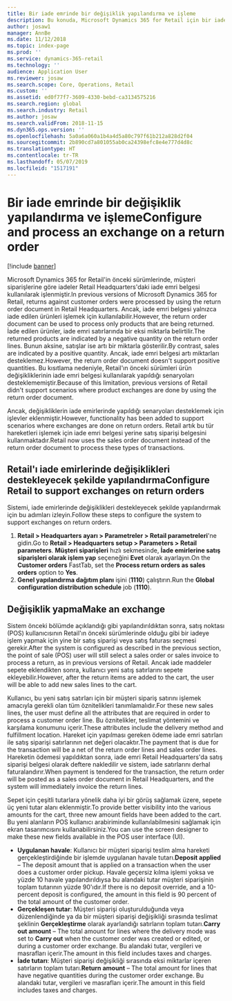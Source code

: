 ```yaml
---
title: Bir iade emrinde bir değişiklik yapılandırma ve işleme
description: Bu konuda, Microsoft Dynamics 365 for Retail için bir iadede bir değişikliğin nasıl yapılandırılacağı açıklanmaktadır.
author: josaw1
manager: AnnBe
ms.date: 11/12/2018
ms.topic: index-page
ms.prod: ''
ms.service: dynamics-365-retail
ms.technology: ''
audience: Application User
ms.reviewer: josaw
ms.search.scope: Core, Operations, Retail
ms.custom: ''
ms.assetid: ed0f77f7-3609-4330-bebd-ca3134575216
ms.search.region: global
ms.search.industry: Retail
ms.author: josaw
ms.search.validFrom: 2018-11-15
ms.dyn365.ops.version: ''
ms.openlocfilehash: 5a0a6a060a1b4a4d5a80c797f61b212a828d2f04
ms.sourcegitcommit: 2b890cd7a801055ab0ca24398efc8e4e777d4d8c
ms.translationtype: HT
ms.contentlocale: tr-TR
ms.lasthandoff: 05/07/2019
ms.locfileid: "1517191"
---
```

# <a name="configure-and-process-an-exchange-on-a-return-order"></a><span data-ttu-id="ea829-103">Bir iade emrinde bir değişiklik yapılandırma ve işleme</span><span class="sxs-lookup"><span data-stu-id="ea829-103">Configure and process an exchange on a return order</span></span>

[!include [banner](includes/banner.md)]

<span data-ttu-id="ea829-104">Microsoft Dynamics 365 for Retail'in önceki sürümlerinde, müşteri siparişlerine göre iadeler Retail Headquarters'daki iade emri belgesi kullanılarak işlenmiştir.</span><span class="sxs-lookup"><span data-stu-id="ea829-104">In previous versions of Microsoft Dynamics 365 for Retail, returns against customer orders were processed by using the return order document in Retail Headquarters.</span></span> <span data-ttu-id="ea829-105">Ancak, iade emri belgesi yalnızca iade edilen ürünleri işlemek için kullanılabilir.</span><span class="sxs-lookup"><span data-stu-id="ea829-105">However, the return order document can be used to process only products that are being returned.</span></span> <span data-ttu-id="ea829-106">İade edilen ürünler, iade emri satırlarında bir eksi miktarla belirtilir.</span><span class="sxs-lookup"><span data-stu-id="ea829-106">The returned products are indicated by a negative quantity on the return order lines.</span></span> <span data-ttu-id="ea829-107">Bunun aksine, satışlar ise artı bir miktarla gösterilir.</span><span class="sxs-lookup"><span data-stu-id="ea829-107">By contrast, sales are indicated by a positive quantity.</span></span> <span data-ttu-id="ea829-108">Ancak, iade emri belgesi artı miktarları desteklemez.</span><span class="sxs-lookup"><span data-stu-id="ea829-108">However, the return order document doesn't support positive quantities.</span></span> <span data-ttu-id="ea829-109">Bu kısıtlama nedeniyle, Retail'ın önceki sürümleri ürün değişikliklerinin iade emri belgesi kullanılarak yapıldığı senaryoları desteklememiştir.</span><span class="sxs-lookup"><span data-stu-id="ea829-109">Because of this limitation, previous versions of Retail didn't support scenarios where product exchanges are done by using the return order document.</span></span>

<span data-ttu-id="ea829-110">Ancak, değişikliklerin iade emirlerinde yapıldığı senaryoları desteklemek için işlevler eklenmiştir.</span><span class="sxs-lookup"><span data-stu-id="ea829-110">However, functionality has been added to support scenarios where exchanges are done on return orders.</span></span> <span data-ttu-id="ea829-111">Retail artık bu tür hareketleri işlemek için iade emri belgesi yerine satış siparişi belgesini kullanmaktadır.</span><span class="sxs-lookup"><span data-stu-id="ea829-111">Retail now uses the sales order document instead of the return order document to process these types of transactions.</span></span>

## <a name="configure-retail-to-support-exchanges-on-return-orders"></a><span data-ttu-id="ea829-112">Retail'ı iade emirlerinde değişiklikleri destekleyecek şekilde yapılandırma</span><span class="sxs-lookup"><span data-stu-id="ea829-112">Configure Retail to support exchanges on return orders</span></span>

<span data-ttu-id="ea829-113">Sistemi, iade emirlerinde değişiklikleri destekleyecek şekilde yapılandırmak için bu adımları izleyin.</span><span class="sxs-lookup"><span data-stu-id="ea829-113">Follow these steps to configure the system to support exchanges on return orders.</span></span>

1. <span data-ttu-id="ea829-114">**Retail \> Headquarters ayarı \> Parametreler \> Retail parametreleri**'ne gidin.</span><span class="sxs-lookup"><span data-stu-id="ea829-114">Go to **Retail \> Headquarters setup \> Parameters \> Retail parameters**.</span></span> <span data-ttu-id="ea829-115">**Müşteri siparişleri** hızlı sekmesinde, **İade emirlerine satış siparişleri olarak işlem yap** seçeneğini **Evet** olarak ayarlayın.</span><span class="sxs-lookup"><span data-stu-id="ea829-115">On the **Customer orders** FastTab, set the **Process return orders as sales orders** option to **Yes**.</span></span>
2. <span data-ttu-id="ea829-116">**Genel yapılandırma dağıtım planı** işini (**1110**) çalıştırın.</span><span class="sxs-lookup"><span data-stu-id="ea829-116">Run the **Global configuration distribution schedule** job (**1110**).</span></span>

## <a name="make-an-exchange"></a><span data-ttu-id="ea829-117">Değişiklik yapma</span><span class="sxs-lookup"><span data-stu-id="ea829-117">Make an exchange</span></span>

<span data-ttu-id="ea829-118">Sistem önceki bölümde açıklandığı gibi yapılandırıldıktan sonra, satış noktası (POS) kullanıcısının Retail'ın önceki sürümlerinde olduğu gibi bir iadeye işlem yapmak için yine bir satış siparişi veya satış faturası seçmesi gerekir.</span><span class="sxs-lookup"><span data-stu-id="ea829-118">After the system is configured as described in the previous section, the point of sale (POS) user will still select a sales order or sales invoice to process a return, as in previous versions of Retail.</span></span> <span data-ttu-id="ea829-119">Ancak iade maddeler sepete eklendikten sonra, kullanıcı yeni satış satırlarını sepete ekleyebilir.</span><span class="sxs-lookup"><span data-stu-id="ea829-119">However, after the return items are added to the cart, the user will be able to add new sales lines to the cart.</span></span>

<span data-ttu-id="ea829-120">Kullanıcı, bu yeni satış satırları için bir müşteri sipariş satırını işlemek amacıyla gerekli olan tüm öznitelikleri tanımlamalıdır.</span><span class="sxs-lookup"><span data-stu-id="ea829-120">For these new sales lines, the user must define all the attributes that are required in order to process a customer order line.</span></span> <span data-ttu-id="ea829-121">Bu öznitelikler, teslimat yöntemini ve karşılama konumunu içerir.</span><span class="sxs-lookup"><span data-stu-id="ea829-121">These attributes include the delivery method and fulfillment location.</span></span> <span data-ttu-id="ea829-122">Hareket için yapılması gereken ödeme iade emri satırları ile satış siparişi satırlarının net değeri olacaktır.</span><span class="sxs-lookup"><span data-stu-id="ea829-122">The payment that is due for the transaction will be a net of the return order lines and sales order lines.</span></span> <span data-ttu-id="ea829-123">Hareketin ödemesi yapıldıktan sonra, iade emri Retail Headquarters'da satış siparişi belgesi olarak deftere nakledilir ve sistem, iade satırlarını derhal faturalandırır.</span><span class="sxs-lookup"><span data-stu-id="ea829-123">When payment is tendered for the transaction, the return order will be posted as a sales order document in Retail Headquarters, and the system will immediately invoice the return lines.</span></span>

<span data-ttu-id="ea829-124">Sepet için çeşitli tutarlara yönelik daha iyi bir görüş sağlamak üzere, sepete üç yeni tutar alanı eklenmiştir.</span><span class="sxs-lookup"><span data-stu-id="ea829-124">To provide better visibility into the various amounts for the cart, three new amount fields have been added to the cart.</span></span> <span data-ttu-id="ea829-125">Bu yeni alanların POS kullanıcı arabiriminde kullanılabilmesini sağlamak için ekran tasarımcısını kullanabilirsiniz.</span><span class="sxs-lookup"><span data-stu-id="ea829-125">You can use the screen designer to make these new fields available in the POS user interface (UI).</span></span>

- <span data-ttu-id="ea829-126">**Uygulanan havale**: Kullanıcı bir müşteri siparişi teslim alma hareketi gerçekleştirdiğinde bir işlemde uygulanan havale tutarı.</span><span class="sxs-lookup"><span data-stu-id="ea829-126">**Deposit applied** – The deposit amount that is applied on a transaction when the user does a customer order pickup.</span></span> <span data-ttu-id="ea829-127">Havale geçersiz kılma işlemi yoksa ve yüzde 10 havale yapılandırıldıysa bu alandaki tutar müşteri siparişinin toplam tutarının yüzde 90'ıdır.</span><span class="sxs-lookup"><span data-stu-id="ea829-127">If there is no deposit override, and a 10-percent deposit is configured, the amount in this field is 90 percent of the total amount of the customer order.</span></span>
- <span data-ttu-id="ea829-128">**Gerçekleşen tutar**: Müşteri siparişi oluşturulduğunda veya düzenlendiğinde ya da bir müşteri siparişi değişikliği sırasında teslimat şeklinin **Gerçekleştirme** olarak ayarlandığı satırların toplam tutarı.</span><span class="sxs-lookup"><span data-stu-id="ea829-128">**Carry out amount** – The total amount for lines where the delivery mode was set to **Carry out** when the customer order was created or edited, or during a customer order exchange.</span></span> <span data-ttu-id="ea829-129">Bu alandaki tutar, vergileri ve masrafları içerir.</span><span class="sxs-lookup"><span data-stu-id="ea829-129">The amount in this field includes taxes and charges.</span></span>
- <span data-ttu-id="ea829-130">**İade tutarı**: Müşteri siparişi değişikliği sırasında eksi miktarlar içeren satırların toplam tutarı.</span><span class="sxs-lookup"><span data-stu-id="ea829-130">**Return amount** – The total amount for lines that have negative quantities during the customer order exchange.</span></span> <span data-ttu-id="ea829-131">Bu alandaki tutar, vergileri ve masrafları içerir.</span><span class="sxs-lookup"><span data-stu-id="ea829-131">The amount in this field includes taxes and charges.</span></span>
